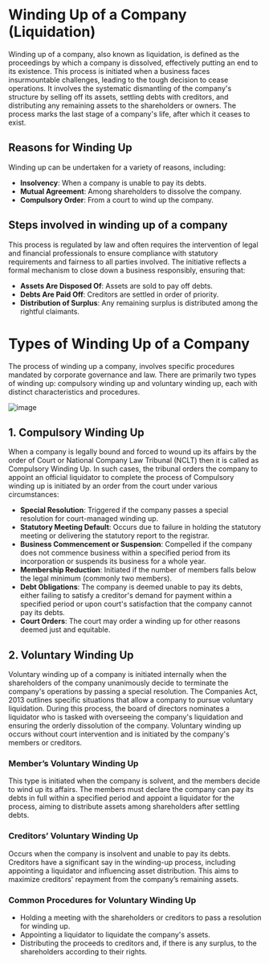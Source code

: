 # Winding Up of a Company (Liquidation)

Winding up of a company, also known as liquidation, is defined as the proceedings by which a company is dissolved, effectively putting an end to its existence. This process is initiated when a business faces insurmountable challenges, leading to the tough decision to cease operations. It involves the systematic dismantling of the company's structure by selling off its assets, settling debts with creditors, and distributing any remaining assets to the shareholders or owners. The process marks the last stage of a company's life, after which it ceases to exist.

## Reasons for Winding Up

Winding up can be undertaken for a variety of reasons, including:

- **Insolvency**: When a company is unable to pay its debts.
- **Mutual Agreement**: Among shareholders to dissolve the company.
- **Compulsory Order**: From a court to wind up the company.

##  Steps involved in winding up of a company 

This process is regulated by law and often requires the intervention of legal and financial professionals to ensure compliance with statutory requirements and fairness to all parties involved.
The initiative reflects a formal mechanism to close down a business responsibly, ensuring that:

- **Assets Are Disposed Of**: Assets are sold to pay off debts.
- **Debts Are Paid Off**: Creditors are settled in order of priority.
- **Distribution of Surplus**: Any remaining surplus is distributed among the rightful claimants.

 # Types of Winding Up of a Company

The process of winding up a company, involves specific procedures mandated by corporate governance and law. There are primarily two types of winding up: compulsory winding up and voluntary winding up, each with distinct characteristics and procedures.

 ![image](https://github.com/Collegehive/Notes/assets/159722383/75d5dc02-8a2d-4e26-a1a1-4cd85db0d9fc)


## 1. Compulsory Winding Up

When a company is legally bound and forced to wound up its affairs by the order of Court or National Company Law Tribunal (NCLT) then it is called as Compulsory Winding Up. In such cases, the tribunal orders the company to appoint an official liquidator to complete the process of Compulsory winding up is initiated by an order from the court under various circumstances:

- **Special Resolution**: Triggered if the company passes a special resolution for court-managed winding up.
- **Statutory Meeting Default**: Occurs due to failure in holding the statutory meeting or delivering the statutory report to the registrar.
- **Business Commencement or Suspension**: Compelled if the company does not commence business within a specified period from its incorporation or suspends its business for a whole year.
- **Membership Reduction**: Initiated if the number of members falls below the legal minimum (commonly two members).
- **Debt Obligations**: The company is deemed unable to pay its debts, either failing to satisfy a creditor's demand for payment within a specified period or upon court's satisfaction that the company cannot pay its debts.
- **Court Orders**: The court may order a winding up for other reasons deemed just and equitable.

## 2. Voluntary Winding Up

Voluntary winding up of a company is initiated internally when the shareholders of the company unanimously decide to terminate the company's operations by passing a special resolution. The Companies Act, 2013 outlines specific situations that allow a company to pursue voluntary liquidation. During this process, the board of directors nominates a liquidator who is tasked with overseeing the company's liquidation and ensuring the orderly dissolution of the company.
Voluntary winding up occurs without court intervention and is initiated by the company's members or creditors.

### Member’s Voluntary Winding Up

This type is initiated when the company is solvent, and the members decide to wind up its affairs. The members must declare the company can pay its debts in full within a specified period and appoint a liquidator for the process, aiming to distribute assets among shareholders after settling debts.

### Creditors’ Voluntary Winding Up

Occurs when the company is insolvent and unable to pay its debts. Creditors have a significant say in the winding-up process, including appointing a liquidator and influencing asset distribution. This aims to maximize creditors' repayment from the company’s remaining assets.

### Common Procedures for Voluntary Winding Up

- Holding a meeting with the shareholders or creditors to pass a resolution for winding up.
- Appointing a liquidator to liquidate the company's assets.
- Distributing the proceeds to creditors and, if there is any surplus, to the shareholders according to their rights.

  

 

 
 
